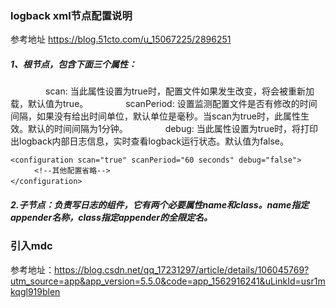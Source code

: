 ### logback xml节点配置说明
参考地址 https://blog.51cto.com/u_15067225/2896251

##### 1、根节点<configuration>，包含下面三个属性：
　　　　scan: 当此属性设置为true时，配置文件如果发生改变，将会被重新加载，默认值为true。
　　　　scanPeriod: 设置监测配置文件是否有修改的时间间隔，如果没有给出时间单位，默认单位是毫秒。当scan为true时，此属性生效。默认的时间间隔为1分钟。
　　　　debug: 当此属性设置为true时，将打印出logback内部日志信息，实时查看logback运行状态。默认值为false。
```
<configuration scan="true" scanPeriod="60 seconds" debug="false"> 
　　  <!--其他配置省略--> 
</configuration>　
```

##### 2.子节点<appender>：负责写日志的组件，它有两个必要属性name和class。name指定appender名称，class指定appender的全限定名。

### 引入mdc
参考地址：https://blog.csdn.net/qq_17231297/article/details/106045769?utm_source=app&app_version=5.5.0&code=app_1562916241&uLinkId=usr1mkqgl919blen


